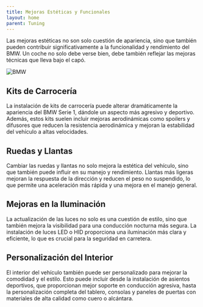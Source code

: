 ```yaml
---
title: Mejoras Estéticas y Funcionales
layout: home
parent: Tuning
---
```

Las mejoras estéticas no son solo cuestión de apariencia, sino que también pueden contribuir significativamente a la funcionalidad y rendimiento del BMW. Un coche no solo debe verse bien, debe también reflejar las mejoras técnicas que lleva bajo el capó.

![BMW](https://www.diariomotor.com/imagenes/2020/10/bmw-m3-e30-e36-p.jpg)

## Kits de Carrocería
La instalación de kits de carrocería puede alterar dramáticamente la apariencia del BMW Serie 1, dándole un aspecto más agresivo y deportivo. Además, estos kits suelen incluir mejoras aerodinámicas como spoilers y difusores que reducen la resistencia aerodinámica y mejoran la estabilidad del vehículo a altas velocidades.

## Ruedas y Llantas
Cambiar las ruedas y llantas no solo mejora la estética del vehículo, sino que también puede influir en su manejo y rendimiento. Llantas más ligeras mejoran la respuesta de la dirección y reducen el peso no suspendido, lo que permite una aceleración más rápida y una mejora en el manejo general.

## Mejoras en la Iluminación
La actualización de las luces no solo es una cuestión de estilo, sino que también mejora la visibilidad para una conducción nocturna más segura. La instalación de luces LED o HID proporciona una iluminación más clara y eficiente, lo que es crucial para la seguridad en carretera.

## Personalización del Interior
El interior del vehículo también puede ser personalizado para mejorar la comodidad y el estilo. Esto puede incluir desde la instalación de asientos deportivos, que proporcionan mejor soporte en conducción agresiva, hasta la personalización completa del tablero, consolas y paneles de puertas con materiales de alta calidad como cuero o alcántara.
